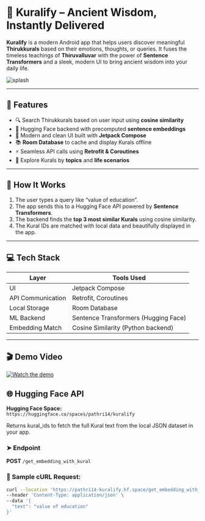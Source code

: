 # 🌟 Kuralify – Ancient Wisdom, Instantly Delivered

**Kuralify** is a modern Android app that helps users discover meaningful **Thirukkurals** based on their emotions, thoughts, or queries. It fuses the timeless teachings of **Thiruvalluvar** with the power of **Sentence Transformers** and a sleek, modern UI to bring ancient wisdom into your daily life.

![splash](https://github.com/user-attachments/assets/d01b9419-7076-4f38-a97b-ea321df10066)

---

## 🚀 Features

- 🔍 Search Thirukkurals based on user input using **cosine similarity**
- 🧠 Hugging Face backend with precomputed **sentence embeddings**
- 💙 Modern and clean UI built with **Jetpack Compose**
- 📚 **Room Database** to cache and display Kurals offline
- ⚡ Seamless API calls using **Retrofit & Coroutines**
- 📖 Explore Kurals by **topics** and **life scenarios**

---

## 🧠 How It Works

1. The user types a query like “value of education”.
2. The app sends this to a Hugging Face API powered by **Sentence Transformers**.
3. The backend finds the **top 3 most similar Kurals** using cosine similarity.
4. The Kural IDs are matched with local data and beautifully displayed in the app.

---

## 💻 Tech Stack

| Layer         | Tools Used                              |
|---------------|------------------------------------------|
| UI            | Jetpack Compose                         |
| API Communication | Retrofit, Coroutines                |
| Local Storage | Room Database                           |
| ML Backend    | Sentence Transformers (Hugging Face)    |
| Embedding Match | Cosine Similarity (Python backend)   |

---

## 🎬 Demo Video

[![Watch the demo](https://img.youtube.com/vi/VUdyRYWG2nk/1.jpg)](https://www.youtube.com/shorts/VUdyRYWG2nk)



## 🌐 Hugging Face API

**Hugging Face Space:**  
`https://huggingface.co/spaces/pathri14/kuralify`

Returns kural_ids to fetch the full Kural text from the local JSON dataset in your app.


### ➤ Endpoint  
**POST** `/get_embedding_with_kural`

### 🔹 Sample cURL Request:

```bash
curl --location 'https://pathri14-kuralify.hf.space/get_embedding_with_kural' \
--header 'Content-Type: application/json' \
--data '{
  "text": "value of education"
}'
